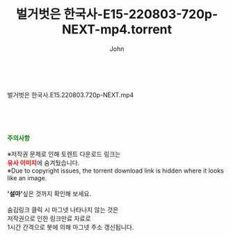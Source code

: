 ﻿---
layout: post
title:  "벌거벗은 한국사-E15-220803-720p-NEXT-mp4.torrent"
author: John
categories: [ 방송/음악 ]
tags: [  ]
image:  
description: "벌거벗은 한국사-E15-220803-720p-NEXT-mp4 torrent 정보 공유"
toc: true
toc_sticky: true
---

<br>
<div class="view-img">
<a class="view_image" href="https://torrentmobile59.com/bbs/view_image.php?fn=%2Fdata%2Ffile%2Fmusic%2F3735182707_A5CpsTX3_bd2e13003febb7f166dceca80c417249312b0b3e.jpg" target="_blank"><img alt="" class="img-tag" content="https://torrentmobile59.com/data/file/music/3735182707_A5CpsTX3_bd2e13003febb7f166dceca80c417249312b0b3e.jpg" itemprop="image" src="https://torrentmobile59.com/data/file/music/3735182707_A5CpsTX3_bd2e13003febb7f166dceca80c417249312b0b3e.jpg"/></a></div><div class="view-content" itemprop="description">
<p>벌거벗은 한국사.E15.220803.720p-NEXT.mp4<br/></p> </div>
    
<br><br><br>
<p data-ke-size="size16"><b><span style="color: green;">주의사항</span></b><br /><br />※저작권 문제로 인해 토렌트 다운로드 링크는<br /><b><span style="color: red;">유사 이미지</span></b>에 숨겨뒀습니다.<br />※Due to copyright issues, the torrent download link is hidden where it looks like an image.<br /><br /><b>'설마'</b>싶은 것까지 확인해 보세요.<br /><br />숨김링크 클릭 시 마그넷 나타나지 않는 것은<br />저작권으로 인한 링크만료 자료로<br />1시간 간격으로 봇에 의해 마그넷 주소 갱신됩니다.</p>
